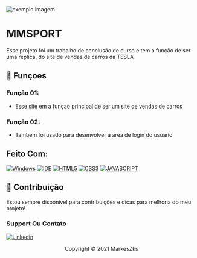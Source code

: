 <img src="https://cdn.discordapp.com/attachments/460955986581127199/951089337611722772/unknown.png" alt="exemplo imagem">

# MMSPORT

Esse projeto foi um trabalho de conclusão de curso e tem a função de ser uma réplica, do site de vendas de carros da TESLA 

## 🔧 Funçoes 

### Função 01:
- Esse site em a funçao principal de ser um site de vendas de carros

### Função 02:
- Tambem foi usado para desenvolver a area de login do usuario 


## Feito Com:
[![Windows](https://img.shields.io/badge/Windows-0078D6?style=for-the-badge&logo=windows&logoColor=white)](https://www.microsoft.com/pt-br/windows/get-windows-10)
[![IDE](https://img.shields.io/badge/Visual_studio_code-0078D4?style=for-the-badge&logo=visual%20studio%20code&logoColor=white)](https://code.visualstudio.com/)
[![HTML5](https://img.shields.io/badge/HTML5-E34F26?style=for-the-badge&logo=html5&logoColor=white)](https://developer.mozilla.org/pt-BR/docs/Web/HTML)
[![CSS3](https://img.shields.io/badge/CSS3-1572B6?style=for-the-badge&logo=css3&logoColor=white)](https://developer.mozilla.org/pt-BR/docs/Web/CSS)
[![JAVASCRIPT](https://img.shields.io/badge/JavaScript-F7DF1E?style=for-the-badge&logo=javascript&logoColor=black)](https://developer.mozilla.org/pt-BR/docs/Web/JavaScript)

## 🤝 Contribuição

Estou sempre disponível para contribuições e dicas para melhoria do meu projeto!


### Support Ou Contato

[![Linkedin](https://img.shields.io/badge/LinkedIn-0077B5?style=for-the-badge&logo=linkedin&logoColor=white)](https://www.linkedin.com/in/gabriel-marques-messias-824761206/)

<p align="center">Copyright © 2021 MarkesZks</p>
